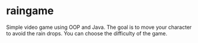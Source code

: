# raingame
Simple video game using OOP and Java. The goal is to move your character to avoid the rain drops. You can choose the difficulty of the game.
